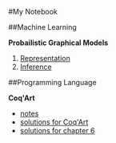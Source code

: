 #My Notebook

##Machine Learning

**Probailistic Graphical Models**
  1. [Representation](https://github.com/FiveEye/Notes/blob/master/ML/PGM_1_Representation.md)
  2. [Inference](https://github.com/FiveEye/Notes/blob/master/ML/PGM_2_Inference.md)

##Programming Language

**Coq'Art**
  * [notes](https://github.com/FiveEye/Notes/blob/master/PL/coq_art_note.md)
  * [solutions for Coq'Art](https://github.com/FiveEye/Notes/blob/master/PL/coq_art_exercise.md)
  * [solutions for chapter 6](https://github.com/FiveEye/Notes/blob/master/PL/coq_art_exercise_chapter6.v)
